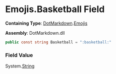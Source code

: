 # Emojis\.Basketball Field

**Containing Type**: [DotMarkdown](../../README.md)\.[Emojis](../README.md)

**Assembly**: DotMarkdown\.dll

```csharp
public const string Basketball = ":basketball:"
```

### Field Value

System\.[String](https://docs.microsoft.com/en-us/dotnet/api/system.string)